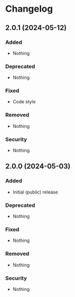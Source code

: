 # Changelog

## 2.0.1 (2024-05-12)
### Added
- Nothing

### Deprecated
- Nothing

### Fixed
- Code style

### Removed
- Nothing

### Security
- Nothing


## 2.0.0 (2024-05-03)
### Added
- Initial (public) release

### Deprecated
- Nothing

### Fixed
- Nothing

### Removed
- Nothing

### Security
- Nothing
